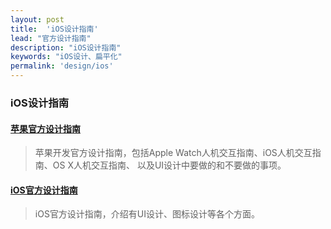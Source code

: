 ```yaml
---
layout: post
title:  'iOS设计指南'
lead: "官方设计指南"
description: "iOS设计指南"
keywords: "iOS设计、扁平化"
permalink: 'design/ios'
---
```


### iOS设计指南

#### [苹果官方设计指南](https://developer.apple.com/design/)
> 苹果开发官方设计指南，包括Apple Watch人机交互指南、iOS人机交互指南、OS X人机交互指南、
以及UI设计中要做的和不要做的事项。

#### [iOS官方设计指南](https://developer.apple.com/library/ios/documentation/UserExperience/Conceptual/MobileHIG/)
> iOS官方设计指南，介绍有UI设计、图标设计等各个方面。
